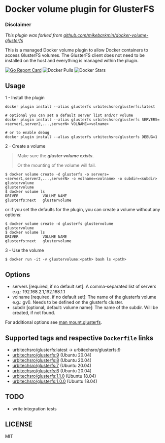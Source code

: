# Docker volume plugin for GlusterFS

### Disclaimer

_This plugin was forked from [github.com/mikebarkmin/docker-volume-glusterfs](https://github.com/mikebarkmin/docker-volume-glusterfs)_

This is a managed Docker volume plugin to allow Docker containers to access
GlusterFS volumes. The GlusterFS client does not need to be installed on the
host and everything is managed within the plugin.

[![Go Report Card](https://goreportcard.com/badge/github.com/urbitechsro/docker-volume-glusterfs)](https://goreportcard.com/report/github.com/urbitechsro/docker-volume-glusterfs) ![Docker Pulls](https://img.shields.io/docker/pulls/urbitechsro/glusterfs) ![Docker Stars](https://img.shields.io/docker/stars/urbitechsro/glusterfs)

## Usage

1 - Install the plugin

```
docker plugin install --alias glusterfs urbitechsro/glusterfs:latest

# optional you can set a default server list and/or volume
docker plugin install --alias glusterfs urbitechsro/glusterfs SERVERS=<server1,server2,...,serverN> VOLNAME=<volname>

# or to enable debug
docker plugin install --alias glusterfs urbitechsro/glusterfs DEBUG=1
```

2 - Create a volume

> Make sure the **_gluster volume exists_**.
>
> Or the mounting of the volume will fail.

```
$ docker volume create -d glusterfs -o servers=<server1,server2,...,serverN> -o volname=<volname> -o subdir=<subdir> glustervolume
glustervolume
$ docker volume ls
DRIVER           VOLUME NAME
glusterfs:next   glustervolume
```

or if you set the defaults for the plugin, you can create a volume without any options:

```
$ docker volume create -d glusterfs glustervolume
glustervolume
$ docker volume ls
DRIVER           VOLUME NAME
glusterfs:next   glustervolume
```

3 - Use the volume

```
$ docker run -it -v glustervolume:<path> bash ls <path>
```

## Options

- servers [required, if no default set]: A comma-separated list of servers e.g.: 192.168.2.1,192.168.1.1
- volname [required, if no default set]: The name of the glusterfs volume e.g.: gv0. Needs to be defined on the glusterfs cluster.
- subdir [optional, default: volume name]: The name of the subdir. Will be created, if not found.

For additional options see [man mount.glusterfs](https://github.com/gluster/glusterfs/blob/release-6/doc/mount.glusterfs.8).

## Supported tags and respective `Dockerfile` links

- urbitechsro/glusterfs:latest -> urbitechsro/glusterfs:9
- [urbitechsro/glusterfs:9](https://github.com/urbitechsro/docker-volume-glusterfs/blob/glusterfs-9/Dockerfile) (Ubuntu 20.04)
- [urbitechsro/glusterfs:8](https://github.com/urbitechsro/docker-volume-glusterfs/blob/glusterfs-8/Dockerfile) (Ubuntu 20.04)
- [urbitechsro/glusterfs:7](https://github.com/urbitechsro/docker-volume-glusterfs/blob/glusterfs-7/Dockerfile) (Ubuntu 20.04)
- [urbitechsro/glusterfs:6](https://github.com/urbitechsro/docker-volume-glusterfs/blob/glusterfs-6/Dockerfile) (Ubuntu 20.04)
- [urbitechsro/glusterfs:1.1.0](https://github.com/urbitechsro/docker-volume-glusterfs/blob/4af73f9ba63e816958f25a2bddf5665f6c859fe9/Dockerfile) (Ubuntu 18.04)
- [urbitechsro/glusterfs:1.0.0](https://github.com/urbitechsro/docker-volume-glusterfs/blob/4af73f9ba63e816958f25a2bddf5665f6c859fe9/Dockerfile) (Ubuntu 18.04)

## TODO

- write integration tests

## LICENSE

MIT
